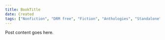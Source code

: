 ```yaml
---
title: BookTitle
date: Created
tags: ["Nonfiction", "DRM free", "Fiction", "Anthologies", "Standalone", "SeriesName"]
---
```


Post content goes here.
